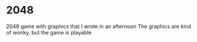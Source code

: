 # 2048
2048 game with graphics that I wrote in an afternoon
The graphics are kind of wonky, but the game is playable
